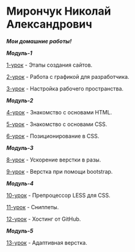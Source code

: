 # Мирончук Николай Александрович
 ***Мои домашние работы!***
 
 ***Модуль-1***
 
[1-урок](https://yadi.sk/i/jBJvDlXH3NM3fq "Этапы создания сайтов.") - Этапы создания сайтов.

[2-урок](https://yadi.sk/d/zPwdk4SP3NUBxi "Работа с графикой для разработчика.") - Работа с графикой для разработчика.

[3-урок](https://yadi.sk/d/EItYMuA63NM6bQ "Настройка рабочего пространства.") - Настройка рабочего пространства.

 ***Модуль-2***

[4-урок](https://nikolai-mironchuk.github.io/урок-4/ "Знакомство с основами HTML.") - Знакомство с основами HTML.

[5-урок](https://nikolai-mironchuk.github.io/урок-5/ "Знакомство с основами CSS.") - Знакомство с основами CSS.

[6-урок](Nikolai-Mironchuk.github.io/урок-6/ "Позиционирование в CSS.") - Позиционирование в CSS.

 ***Модуль-3***

[8-урок](Nikolai-Mironchuk.github.io/урок-8/ "Ускорение верстки в разы.") - Ускорение верстки в разы.

[9-урок](Nikolai-Mironchuk.github.io/урок-9/урок-9/ "Верстка при помощи bootstrap.") - Верстка при помощи bootstrap.

 ***Модуль-4***

[10-урок](https://yadi.sk/i/FA1bRyR23NULpQ "Препроцессор LESS для CSS.") - Препроцессор LESS для CSS.

[11-урок](https://yadi.sk/d/5RGR_9Z83NM9U2 "Сниппеты.") - Сниппеты.

[12-урок](https://nikolai-mironchuk.github.io "Хостинг от GitHub.") - Хостинг от GitHub.

 ***Модуль-5***
 
 [13-урок](https://nikolai-mironchuk.github.io/урок-13/ "Адаптивная верстка.") - Адаптивная верстка.
